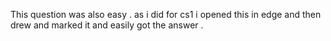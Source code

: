 This question was also easy .
as i did for cs1 i opened this in edge and then drew and marked it and easily got the answer .
